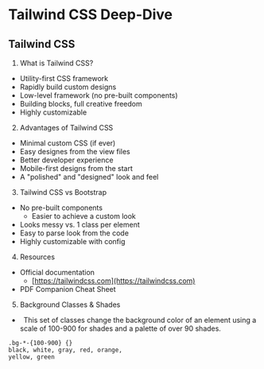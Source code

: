 # Tailwind CSS Deep-Dive

## Tailwind CSS

1. What is Tailwind CSS?

- Utility-first CSS framework
- Rapidly build custom designs
- Low-level framework (no pre-built components)
- Building blocks, full creative freedom
- Highly customizable

2. Advantages of Tailwind CSS

- Minimal custom CSS (if ever)
- Easy designes from the view files
- Better developer experience
- Mobile-first designs from the start
- A "polished" and "designed" look and feel

3. Tailwind CSS vs Bootstrap

- No pre-built components
  - Easier to achieve a custom look
- Looks messy vs. 1 class per element
- Easy to parse look from the code
- Highly customizable with config

4. Resources
- Official documentation
  - [https://tailwindcss.com](https://tailwindcss.com)
- PDF Companion Cheat Sheet

5. Background Classes & Shades
-  This set of classes change the background color of an element using a scale of 100-900 for shades and a palette of over 90 shades.
```
.bg-*-{100-900} {}
black, white, gray, red, orange,
yellow, green
```